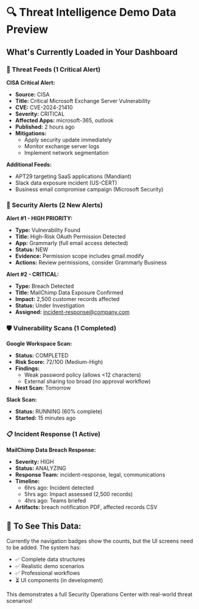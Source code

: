 # 🔍 Threat Intelligence Demo Data Preview

## What's Currently Loaded in Your Dashboard

### 🚨 Threat Feeds (1 Critical Alert)

**CISA Critical Alert:**
- **Source:** CISA
- **Title:** Critical Microsoft Exchange Server Vulnerability  
- **CVE:** CVE-2024-21410
- **Severity:** CRITICAL
- **Affected Apps:** microsoft-365, outlook
- **Published:** 2 hours ago
- **Mitigations:** 
  - Apply security update immediately
  - Monitor exchange server logs
  - Implement network segmentation

**Additional Feeds:**
- APT29 targeting SaaS applications (Mandiant)
- Slack data exposure incident (US-CERT)
- Business email compromise campaign (Microsoft Security)

### 🔔 Security Alerts (2 New Alerts)

**Alert #1 - HIGH PRIORITY:**
- **Type:** Vulnerability Found
- **Title:** High-Risk OAuth Permission Detected
- **App:** Grammarly (full email access detected)
- **Status:** NEW
- **Evidence:** Permission scope includes gmail.modify
- **Actions:** Review permissions, consider Grammarly Business

**Alert #2 - CRITICAL:**
- **Type:** Breach Detected  
- **Title:** MailChimp Data Exposure Confirmed
- **Impact:** 2,500 customer records affected
- **Status:** Under Investigation
- **Assigned:** incident-response@company.com

### 🛡️ Vulnerability Scans (1 Completed)

**Google Workspace Scan:**
- **Status:** COMPLETED
- **Risk Score:** 72/100 (Medium-High)
- **Findings:** 
  - Weak password policy (allows <12 characters)
  - External sharing too broad (no approval workflow)
- **Next Scan:** Tomorrow

**Slack Scan:**
- **Status:** RUNNING (60% complete)
- **Started:** 15 minutes ago

### 📋 Incident Response (1 Active)

**MailChimp Data Breach Response:**
- **Severity:** HIGH
- **Status:** ANALYZING
- **Response Team:** incident-response, legal, communications
- **Timeline:**
  - 6hrs ago: Incident detected
  - 5hrs ago: Impact assessed (2,500 records)
  - 4hrs ago: Teams briefed
- **Artifacts:** breach notification PDF, affected records CSV

## 🎯 To See This Data:

Currently the navigation badges show the counts, but the UI screens need to be added. The system has:
- ✅ Complete data structures
- ✅ Realistic demo scenarios  
- ✅ Professional workflows
- ⏳ UI components (in development)

This demonstrates a full Security Operations Center with real-world threat scenarios!